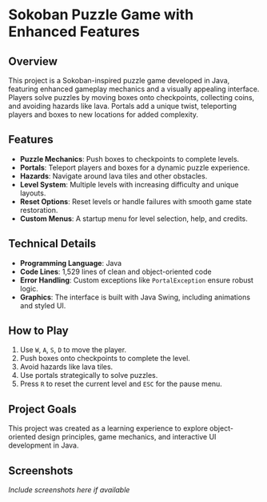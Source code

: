 # Sokoban Puzzle Game with Enhanced Features

## Overview
This project is a Sokoban-inspired puzzle game developed in Java, featuring enhanced gameplay mechanics and a visually appealing interface. Players solve puzzles by moving boxes onto checkpoints, collecting coins, and avoiding hazards like lava. Portals add a unique twist, teleporting players and boxes to new locations for added complexity.

## Features
- **Puzzle Mechanics**: Push boxes to checkpoints to complete levels.
- **Portals**: Teleport players and boxes for a dynamic puzzle experience.
- **Hazards**: Navigate around lava tiles and other obstacles.
- **Level System**: Multiple levels with increasing difficulty and unique layouts.
- **Reset Options**: Reset levels or handle failures with smooth game state restoration.
- **Custom Menus**: A startup menu for level selection, help, and credits.

## Technical Details
- **Programming Language**: Java
- **Code Lines**: 1,529 lines of clean and object-oriented code
- **Error Handling**: Custom exceptions like `PortalException` ensure robust logic.
- **Graphics**: The interface is built with Java Swing, including animations and styled UI.

## How to Play
1. Use `W`, `A`, `S`, `D` to move the player.
2. Push boxes onto checkpoints to complete the level.
3. Avoid hazards like lava tiles.
4. Use portals strategically to solve puzzles.
5. Press `R` to reset the current level and `ESC` for the pause menu.

## Project Goals
This project was created as a learning experience to explore object-oriented design principles, game mechanics, and interactive UI development in Java.

## Screenshots
*Include screenshots here if available*
